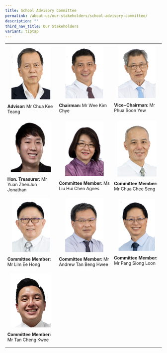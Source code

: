 ```yaml
---
title: School Advisory Committee
permalink: /about-us/our-stakeholders/school-advisory-committee/
description: ""
third_nav_title: Our Stakeholders
variant: tiptap
---
```

<table style="minWidth: 75px">
<colgroup>
<col>
<col>
<col>
</colgroup>
<tbody>
<tr>
<td rowspan="1" colspan="1">
<div class="isomer-image-wrapper">
<img style="margin: auto;
              outline: 0px;
              padding: 0px;
              border: none;
              max-width: 100%;
              clear: both;
              display: block;
              background-color: initial;
              text-align: left;
              width: 125px;
              height: 176px;" height="auto" width="100%" alt="Chua Kee Teang.png" src="/images/Chua%20Kee%20Teang.png">
</div>
<p><strong>Advisor:</strong> Mr Chua Kee Teang</p>
</td>
<td rowspan="1" colspan="1">
<div class="isomer-image-wrapper">
<img style="margin: auto;
              outline: 0px;
              padding: 0px;
              border: none;
              max-width: 100%;
              clear: both;
              display: block;
              background-color: initial;
              text-align: left;
              width: 121px;
              height: 171px;" height="auto" width="100%" alt="Wee Kim Chye.png" src="/images/Wee%20Kim%20Chye.png">
</div>
<p><strong>Chairman:</strong> Mr Wee Kim Chye</p>
</td>
<td rowspan="1" colspan="1">
<div class="isomer-image-wrapper">
<img style="margin: auto;
              outline: 0px;
              padding: 0px;
              border: none;
              max-width: 100%;
              clear: both;
              display: block;
              background-color: initial;
              text-align: left;
              width: 120px;
              height: 169px;" height="auto" width="100%" alt="Phua Soon Yew.png" src="/images/Phua%20Soon%20Yew.png">
</div>
<p><strong>Vice-Chairman:</strong> Mr Phua Soon Yew</p>
</td>
</tr>
<tr>
<td rowspan="1" colspan="1">
<div class="isomer-image-wrapper">
<img style="margin: auto;
              outline: 0px;
              padding: 0px;
              border: none;
              max-width: 100%;
              clear: both;
              display: block;
              background-color: initial;
              text-align: left;
              width: 129px;
              height: 167px;" height="auto" width="100%" alt="Jonathan Yuan.png" src="/images/Jonathan%20Yuan.png">
</div>
<p><strong>Hon. Treasurer:</strong> Mr Yuan ZhenJun Jonathan</p>
</td>
<td rowspan="1" colspan="1">
<div class="isomer-image-wrapper">
<img style="margin: auto;
              outline: 0px;
              padding: 0px;
              border: none;
              max-width: 100%;
              clear: both;
              display: block;
              background-color: initial;
              text-align: left;
              width: 124px;
              height: 175px;" height="auto" width="100%" alt="Agnes Liu Hui Jin.png" src="/images/Agnes%20Liu%20Hui%20Jin.png">
</div>
<p><strong>Committee Member:</strong> Ms Liu Hui Chen Agnes</p>
</td>
<td rowspan="1" colspan="1">
<div class="isomer-image-wrapper">
<img style="margin: auto;
          outline: 0px;
          padding: 0px;
          border: none;
          max-width: 100%;
          clear: both;
          display: block;
          background-color: initial;
          text-align: left;
          width: 126px;
          height: 178px;" height="auto" width="100%" alt="Chua Chee Seng.png" src="/images/Chua%20Chee%20Seng.png">
</div>
<p><strong>Committee Member:</strong> Mr Chua Chee Seng</p>
</td>
</tr>
<tr>
<td rowspan="1" colspan="1">
<div class="isomer-image-wrapper">
<img style="margin: auto;
              outline: 0px;
              padding: 0px;
              border: none;
              max-width: 100%;
              clear: both;
              display: block;
              background-color: initial;
              text-align: left;
              width: 122px;
              height: 173px;" height="auto" width="100%" alt="Lim Ee Hong.png" src="/images/Lim%20Ee%20Hong.png">
</div>
<p><strong>Committee Member:</strong> Mr Lim Ee Hong</p>
</td>
<td rowspan="1" colspan="1">
<div class="isomer-image-wrapper">
<img style="margin: auto;
              outline: 0px;
              padding: 0px;
              border: none;
              max-width: 100%;
              clear: both;
              display: block;
              background-color: initial;
              text-align: left;
              width: 123px;
              height: 173px;" height="auto" width="100%" alt="Tan Beng Hwee.png" src="/images/Tan%20Beng%20Hwee.png">
</div>
<p><strong>Committee Member:</strong> Mr Andrew Tan Beng Hwee</p>
</td>
<td rowspan="1" colspan="1">
<div class="isomer-image-wrapper">
<img style="margin: auto;
              outline: 0px;
              padding: 0px;
              border: none;
              max-width: 100%;
              clear: both;
              display: block;
              background-color: initial;
              text-align: left;
              width: 117px;
              height: 165px;" height="auto" width="100%" alt="Pang Siong Loon.png" src="/images/Pang%20Siong%20Loon.png">
</div>
<p><strong>Committee Member:</strong> Mr Pang Siong Loon</p>
</td>
</tr>
<tr>
<td rowspan="1" colspan="1">
<div class="isomer-image-wrapper">
<img style="margin: auto;
              outline: 0px;
              padding: 0px;
              border: none;
              max-width: 100%;
              clear: both;
              display: block;
              background-color: initial;
              text-align: left;
              width: 131px;
              height: 174px;" height="auto" width="100%" alt="Tan Cheng Kwee.png" src="/images/Tan%20Cheng%20Kwee.png">
</div>
<p><strong>Committee Member:</strong> Mr Tan Cheng Kwee</p>
</td>
<td rowspan="1" colspan="1">
<p></p>
</td>
<td rowspan="1" colspan="1">
<p></p>
</td>
</tr>
</tbody>
</table>
<p></p>